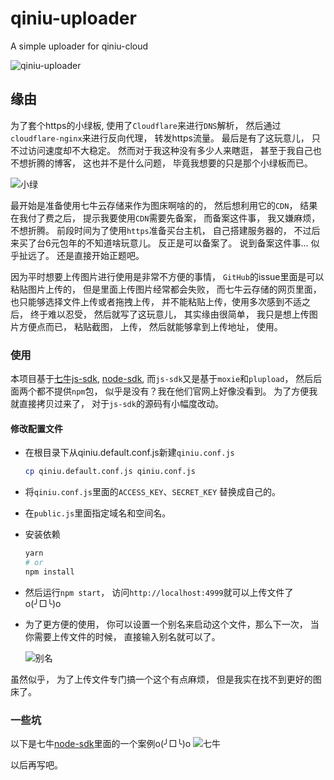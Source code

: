 # qiniu-uploader
A simple uploader for qiniu-cloud

![qiniu-uploader](https://assets.noteawesome.com/testUpload/2017-3-24/57939/image.png)

## 缘由
为了套个https的小绿板, 使用了`Cloudflare`来进行`DNS`解析， 然后通过`cloudflare-nginx`来进行反向代理， 转发https流量。 最后是有了这玩意儿， 只不过访问速度却不大稳定。 然而对于我这种没有多少人来瞎逛， 甚至于我自己也不想折腾的博客， 这也并不是什么问题， 毕竟我想要的只是那个小绿板而已。

![小绿](https://assets.noteawesome.com/testUpload/2017-3-24/18549/image.png)

最开始是准备使用七牛云存储来作为图床啊啥的的， 然后想利用它的`CDN`， 结果在我付了费之后， 提示我要使用`CDN`需要先备案， 而备案这件事， 我又嫌麻烦， 不想折腾。 前段时间为了使用`https`准备买台主机， 自己搭建服务器的， 不过后来买了台6元包年的不知道啥玩意儿。 反正是可以备案了。 说到备案这件事... 似乎扯远了。 还是直接开始正题吧。

因为平时想要上传图片进行使用是非常不方便的事情， `GitHub`的issue里面是可以粘贴图片上传的， 但是里面上传图片经常都会失败， 而七牛云存储的网页里面， 也只能够选择文件上传或者拖拽上传， 并不能粘贴上传，使用多次感到不适之后， 终于难以忍受， 然后就写了这玩意儿， 其实缘由很简单， 我只是想上传图片方便点而已， 粘贴截图， 上传， 然后就能够拿到上传地址， 使用。

### 使用
本项目基于[七牛js-sdk](https://github.com/qiniu/js-sdk), [node-sdk](https://github.com/qiniu/nodejs-sdk.v6), 而`js-sdk`又是基于`moxie`和`plupload`， 然后后面两个都不提供`npm`包， 似乎是没有？我在他们官网上好像没看到。 为了方便我就直接拷贝过来了， 对于`js-sdk`的源码有小幅度改动。

#### 修改配置文件
* 在根目录下从qiniu.default.conf.js新建`qiniu.conf.js`
  ```bash
  cp qiniu.default.conf.js qiniu.conf.js
  ```

* 将`qiniu.conf.js`里面的`ACCESS_KEY`、`SECRET_KEY` 替换成自己的。

* 在`public.js`里面指定域名和空间名。

* 安装依赖
  ```bash
  yarn
  # or
  npm install
  ```
* 然后运行`npm start`， 访问`http://localhost:4999`就可以上传文件了o(╯□╰)o

* 为了更方便的使用， 你可以设置一个别名来启动这个文件，那么下一次， 当你需要上传文件的时候， 直接输入别名就可以了。

  ![别名](https://assets.noteawesome.com/testUpload/2017-3-24/64904/image.png)


虽然似乎， 为了上传文件专门搞一个这个有点麻烦， 但是我实在找不到更好的图床了。

### 一些坑
以下是七牛[node-sdk](https://developer.qiniu.com/kodo/sdk/nodejs)里面的一个案例o(╯□╰)o
![七牛](https://assets.noteawesome.com/testUpload/2017-3-24/86187/image.png)

以后再写吧。
